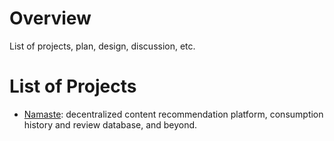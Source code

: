 # Overview
List of projects, plan, design, discussion, etc.
# List of Projects
- [Namaste](namaste/README.md): decentralized content recommendation platform, consumption history and review database, and beyond. 